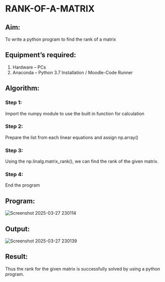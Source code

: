 # RANK-OF-A-MATRIX
## Aim:
To write a python program to find the rank of a matrix
## Equipment’s required:
1. 	Hardware – PCs
2. 	Anaconda – Python 3.7 Installation / Moodle-Code Runner
## Algorithm:
### Step 1:
Import the numpy module to use the built in function for calculation
### Step 2:
Prepare the list from each linear equations and assign np.array()
### Step 3: 
Using the np.linalg.matrix_rank(), we can find the rank of the given matrix.
### Step 4:
End the program

## Program:

![Screenshot 2025-03-27 230114](https://github.com/user-attachments/assets/0105b2df-23ed-4bed-950e-ada77dc77939)


## Output:

![Screenshot 2025-03-27 230139](https://github.com/user-attachments/assets/c8d71995-1422-4c7a-b649-2b215ca827fc)


## Result:
Thus the rank for the given matrix is successfully solved by  using a python program.

